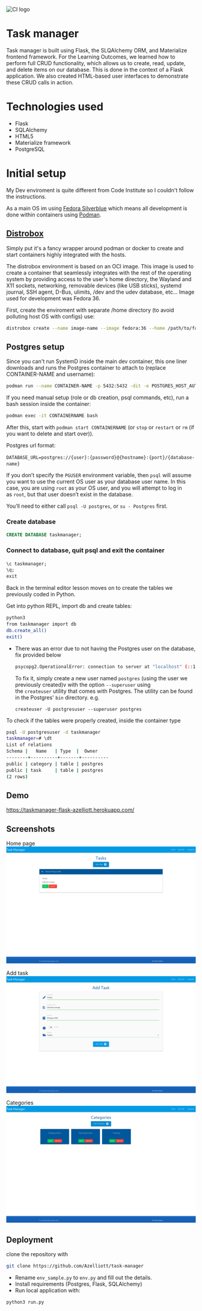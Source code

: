 ![CI logo](https://codeinstitute.s3.amazonaws.com/fullstack/ci_logo_small.png)

# Task manager

Task manager is built using Flask, the SLQAlchemy ORM, and Materialize frontend framework.
For the Learning Outcomes, we learned how to perform full CRUD functionality, which
allows us to create, read, update, and delete items on our database.
This is done in the context of a Flask application.
We also created HTML-based user interfaces to demonstrate these CRUD calls in action.

# Technologies used
* Flask 
* SQLAlchemy
* HTML5
* Materialize framework
* PostgreSQL


# Initial setup

My Dev enviroment is quite different from Code Institute so I couldn't follow the instructions.

As a main OS im using [Fedora Silverblue](https://pages.github.com/) which means all development is done within containers using [Podman](https://podman.io/).

## [Distrobox](https://github.com/89luca89/distrobox)
Simply put it's a fancy wrapper around podman or docker to create and start containers highly integrated with the hosts.

The distrobox environment is based on an OCI image. This image is used to create a container that seamlessly integrates with the rest of the operating system by providing access to the user's home directory, the Wayland and X11 sockets, networking, removable devices (like USB sticks), systemd journal, SSH agent, D-Bus, ulimits, /dev and the udev database, etc...
Image used for development was Fedora 36.

First, create the enviroment with separate /home directory (to avoid polluting host OS with configs) use:

```bash
distrobox create --name image-name --image fedora:36 --home /path/to/folder
```

## Postgres setup

Since you can't run SystemD inside the main dev container, this one liner downloads and runs the Postgres container to attach to (replace CONTAINER-NAME and username):

```bash
podman run --name CONTAINER-NAME -p 5432:5432 -dit -e POSTGRES_HOST_AUTH_METHOD=trust -e POSTGRES_USER=postgresuser -e POSTGRES_PASSWORD=postgres docker.io/postgres:12-alpine
```

If you need manual setup (role or db creation, psql commands, etc), run a bash session inside the container:

```bash
podman exec -it CONTAINERNAME bash
```

After this, start with `podman start CONTAINERNAME` (or `stop` or `restart` or `rm` (if you want to delete and start over)).

Postgres url format:

`DATABASE_URL=postgres://{user}:{password}@{hostname}:{port}/{database-name}`

If you don’t specify the `PGUSER` environment variable, then `psql` will assume you want to use the current OS user as your database user name. In this case, you are using `root` as your OS user, and you will attempt to log in as `root`, but that user doesn’t exist in the database.

You’ll need to either call `psql -U postgres`, or `su - Postgres` first.

### Create database

```sql
CREATE DATABASE taskmanager;
```

### Connect to database, quit psql and exit the container

```sql
\c taskmanager;
\q;
exit
```

Back in the terminal editor lesson moves on to create the tables we previously coded in Python.

Get into python REPL, import db and create tables:

```bash
python3
from taskmanager import db
db.create_all()
exit()
```

- There was an error due to not having the Postgres user on the database, fix provided below
    
    ```bash
    psycopg2.OperationalError: connection to server at "localhost" (::1), port 5432 failed: FATAL: role "postgres" does not exist
    ```
    
    To fix it, simply create a new user named `postgres` (using the user we previously created)v with the option `--superuser` using the `createuser` utility that comes with Postgres. The utility can be found in the Postgres' `bin` directory. e.g.
    
    ```
    createuser -U postgresuser --superuser postgres
    ```
    

To check if the tables were properly created, inside the container type 

```bash
psql -U postgresuser -d taskmanager
taskmanager=# \dt
List of relations
Schema |   Name   | Type  |  Owner
--------+----------+-------+----------
public | category | table | postgres
public | task     | table | postgres
(2 rows)
```

## Demo

https://taskmanager-flask-azelliott.herokuapp.com/

## Screenshots

Home page
![ScreenShot](taskmanager/static/images/screenshots/home.png)

Add task
![ScreenShot](taskmanager/static/images/screenshots/add-task.png)

Categories
![ScreenShot](taskmanager/static/images/screenshots/categories.png)

## Deployment

clone the repository with
```bash 
git clone https://github.com/Azelliott/task-manager
```

* Rename `env_sample.py` to `env.py` and fill out the details.
* Install requirements (Postgres, Flask, SQLAlchemy)
* Run local application with:
```bash
python3 run.py
```
